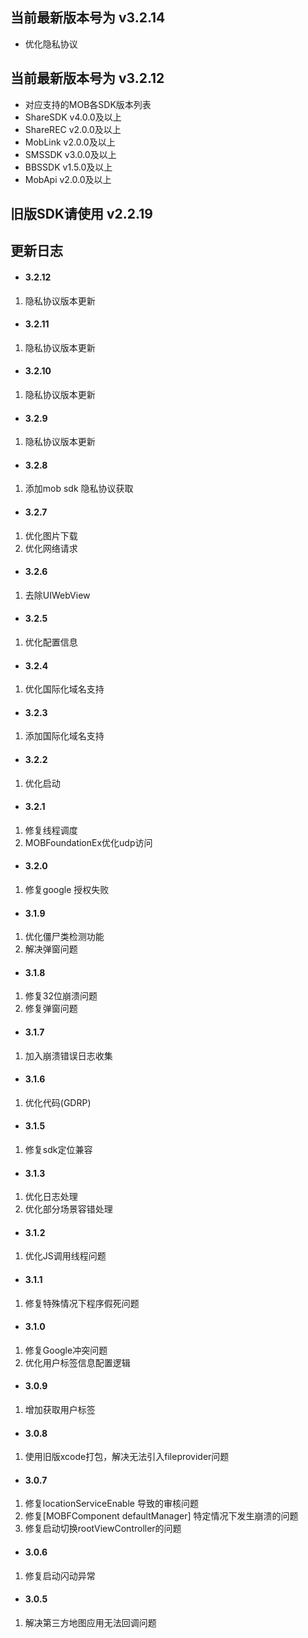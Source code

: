 ## 当前最新版本号为 v3.2.14
* 优化隐私协议

## 当前最新版本号为 v3.2.12
* 对应支持的MOB各SDK版本列表
* ShareSDK  v4.0.0及以上
* ShareREC  v2.0.0及以上
* MobLink   v2.0.0及以上
* SMSSDK    v3.0.0及以上
* BBSSDK    v1.5.0及以上
* MobApi    v2.0.0及以上

## 旧版SDK请使用 v2.2.19

## 更新日志

- #### 3.2.12
1. 隐私协议版本更新

- #### 3.2.11
1. 隐私协议版本更新

- #### 3.2.10
1. 隐私协议版本更新

- #### 3.2.9
1. 隐私协议版本更新

- #### 3.2.8
1. 添加mob sdk 隐私协议获取

- #### 3.2.7
1. 优化图片下载
2. 优化网络请求

- #### 3.2.6
1. 去除UIWebView

- #### 3.2.5
1. 优化配置信息

- #### 3.2.4
1. 优化国际化域名支持

- #### 3.2.3
1. 添加国际化域名支持

- #### 3.2.2
1. 优化启动

- #### 3.2.1
1. 修复线程调度
2. MOBFoundationEx优化udp访问

- #### 3.2.0
1. 修复google 授权失败

- #### 3.1.9
1. 优化僵尸类检测功能
2. 解决弹窗问题

- #### 3.1.8
1. 修复32位崩溃问题
2. 修复弹窗问题

- #### 3.1.7
1. 加入崩溃错误日志收集

- #### 3.1.6
1. 优化代码(GDRP)

- #### 3.1.5
1. 修复sdk定位兼容

- #### 3.1.3
1. 优化日志处理
2. 优化部分场景容错处理

- #### 3.1.2
1. 优化JS调用线程问题

- #### 3.1.1
1. 修复特殊情况下程序假死问题

- #### 3.1.0
1. 修复Google冲突问题
2. 优化用户标签信息配置逻辑

- #### 3.0.9
1. 增加获取用户标签

- #### 3.0.8
1. 使用旧版xcode打包，解决无法引入fileprovider问题

- #### 3.0.7
1.  修复locationServiceEnable 导致的审核问题
2. 修复[MOBFComponent defaultManager] 特定情况下发生崩溃的问题
3. 修复启动切换rootViewController的问题


- #### 3.0.6

1. 修复启动闪动异常

- #### 3.0.5

1. 解决第三方地图应用无法回调问题



